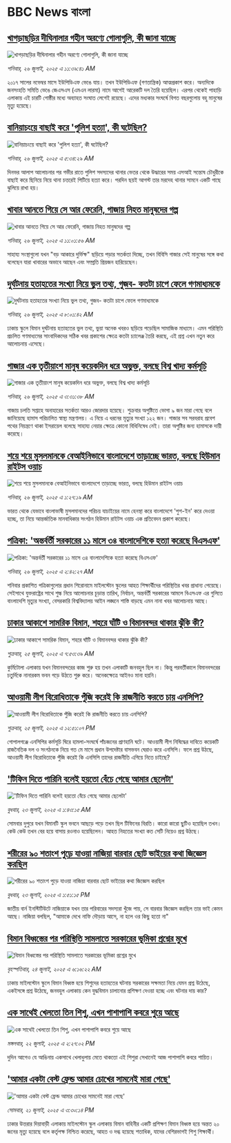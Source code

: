 # BBC News বাংলা## [খাগড়াছড়ির দীঘিনালার গহীন অরণ্যে গোলাগুলি, কী জানা যাচ্ছে](https://www.bbc.com/bengali/articles/c8depg7l8yeo?at_campaign=githubrss)![খাগড়াছড়ির দীঘিনালার গহীন অরণ্যে গোলাগুলি, কী জানা যাচ্ছে](https://ichef.bbci.co.uk/ace/ws/240/cpsprodpb/9ed7/live/4dc43d20-6a11-11f0-8795-f17939c3bf5f.jpg)_শনিবার, ২৬ জুলাই, ২০২৫ এ ১১:৩৯:৪১ AM_২০১৭ সালের নভেম্বর মাসে ইউপিডিএফ ভেঙে যায়। তখন ইউপিডিএফ (গণতান্ত্রিক) আত্মপ্রকাশ করে। অন্যদিকে জনসংহতি সমিতি ভেঙে জেএসএস (এমএন লারমা) নামে আগেই আরেকটি দল তৈরি হয়েছিল। এরপর থেকেই পাহাড়ি এলাকায় এই চারটি গোষ্ঠীর মধ্যে অব্যাহত সংঘাত লেগেই রয়েছে। এদের মধ্যকার সংঘর্ষে বিগত বছরগুলোয় বহু মানুষের মৃত্যু হয়েছে।## [বানিয়াচংয়ে বাছাই করে 'পুলিশ হত্যা', কী ঘটেছিল?](https://www.bbc.com/bengali/articles/cpwqwq572wro?at_campaign=githubrss)![বানিয়াচংয়ে বাছাই করে 'পুলিশ হত্যা', কী ঘটেছিল?](https://ichef.bbci.co.uk/ace/ws/240/cpsprodpb/fe10/live/744c4290-68cb-11f0-8dbd-f3d32ebd3327.jpg)_শনিবার, ২৬ জুলাই, ২০২৫ এ ৫:৩৪:২৯ AM_দিনভর আলাপ আলোচনার পর গভীর রাতে পুলিশ সদস্যদের থানার ভেতর থেকে উদ্ধারের সময় এসআই সন্তোষ চৌধুরীকে বাছাই করে ছিনিয়ে নিয়ে থানা চত্তরেই পিটিয়ে হত্যা করে। পরদিন ছয়ই আগস্ট তার মরদেহ থানার সামনে একটি গাছে ঝুলিয়ে রাখা হয়।## [খাবার আনতে গিয়ে সে আর ফেরেনি, গাজায় নিহত মানুষদের গল্প](https://www.bbc.com/bengali/articles/c9qyg45qjl3o?at_campaign=githubrss)![খাবার আনতে গিয়ে সে আর ফেরেনি, গাজায় নিহত মানুষদের গল্প](https://ichef.bbci.co.uk/ace/ws/240/cpsprodpb/ba26/live/16e0b770-6a02-11f0-8dbd-f3d32ebd3327.jpg)_শনিবার, ২৬ জুলাই, ২০২৫ এ ১১:০১:৫৬ AM_সাহায্য সংস্থাগুলো যখন "বড় আকারে দুর্ভিক্ষ" ছড়িয়ে পড়ার সতর্কতা দিচ্ছে, তখন বিবিসি গাজার সেই মানুষের সঙ্গে কথা বলেছেন যারা খাবারের অভাবে আছেন এবং সম্প্রতি প্রিয়জন হারিয়েছেন।## [দুর্ঘটনায় হতাহতের সংখ্যা নিয়ে ভুল তথ্য, গুজব- কতটা চাপে ফেলে গণমাধ্যমকে](https://www.bbc.com/bengali/articles/ce3n3lqgl0xo?at_campaign=githubrss)![দুর্ঘটনায় হতাহতের সংখ্যা নিয়ে ভুল তথ্য, গুজব- কতটা চাপে ফেলে গণমাধ্যমকে](https://ichef.bbci.co.uk/ace/ws/240/cpsprodpb/6b2b/live/a99fff20-689b-11f0-8dbd-f3d32ebd3327.jpg)_শনিবার, ২৬ জুলাই, ২০২৫ এ ৮:০১:৪২ AM_ঢাকায় স্কুলে বিমান দুর্ঘটনায় হতাহতের ভুল তথ্য, ভুয়া অনেক খবরও ছড়িয়ে পড়েছিল সামাজিক মাধ্যমে। এমন পরিস্থিতি প্রচলিত গণমাধ্যমের সাংবাদিকদের সঠিক খবর প্রকাশের ক্ষেত্রে কতটা চ্যালেঞ্জ তৈরি করছে, এই প্রশ্ন এখন নতুন করে আলোচনায় এসেছে।## [গাজার এক তৃতীয়াংশ মানুষ কয়েকদিন ধরে অভুক্ত, বলছে বিশ্ব খাদ্য কর্মসূচি](https://www.bbc.com/bengali/articles/cn02l3008w6o?at_campaign=githubrss)![গাজার এক তৃতীয়াংশ মানুষ কয়েকদিন ধরে অভুক্ত, বলছে বিশ্ব খাদ্য কর্মসূচি](https://ichef.bbci.co.uk/ace/ws/240/cpsprodpb/ada0/live/cd5e1250-69ca-11f0-af20-030418be2ca5.jpg)_শনিবার, ২৬ জুলাই, ২০২৫ এ ৩:৩১:৩৮ AM_গাজায় চলতি সপ্তাহে অনাহারের সতর্কতা আরও জোরদার হয়েছে। শুক্রবার অপুষ্টিতে ভোগা ৯ জন মারা গেছে বলে জানিয়েছে হামাস পরিচালিত স্বাস্থ্য মন্ত্রণালয়। এ নিয়ে এ ধরনের মৃত্যুর সংখ্যা ১২২ জন। গাজার সব সরবরাহ প্রবেশ পথের নিয়ন্ত্রণে থাকা ইসরায়েল বলেছে সাহায্য নেয়ার ক্ষেত্রে কোনো বিধিনিষেধ নেই। তারা অপুষ্টির জন্য হামাসকে দায়ী করেছে।## [শয়ে শয়ে মুসলমানকে বেআইনিভাবে বাংলাদেশে তাড়াচ্ছে ভারত, বলছে হিউমান রাইটস ওয়াচ](https://www.bbc.com/bengali/articles/c4g8gy4rqevo?at_campaign=githubrss)![শয়ে শয়ে মুসলমানকে বেআইনিভাবে বাংলাদেশে তাড়াচ্ছে ভারত, বলছে হিউমান রাইটস ওয়াচ](https://ichef.bbci.co.uk/ace/ws/240/cpsprodpb/ca0e/live/4be0ee80-695e-11f0-8dbd-f3d32ebd3327.jpg)_শনিবার, ২৬ জুলাই, ২০২৫ এ ১:২৭:১৯ AM_ভারত থেকে যেভাবে বাংলাভাষী মুসলমানদের পরিচয় যাচাইয়ের নামে হেনস্থা করে বাংলাদেশে 'পুশ-ইন' করে দেওয়া হচ্ছে, তা নিয়ে আন্তর্জাতিক মানবাধিকার সংগঠন হিউমান রাইটস ওয়াচ এক প্রতিবেদন প্রকাশ করেছে।## [পত্রিকা: 'অন্তর্বর্তী সরকারের ১১ মাসে ৩৪ বাংলাদেশিকে হত্যা করেছে বিএসএফ'](https://www.bbc.com/bengali/articles/cx27gknrz8lo?at_campaign=githubrss)![পত্রিকা: 'অন্তর্বর্তী সরকারের ১১ মাসে ৩৪ বাংলাদেশিকে হত্যা করেছে বিএসএফ'](https://ichef.bbci.co.uk/ace/ws/240/cpsprodpb/f887/live/2f64b470-69c8-11f0-af20-030418be2ca5.jpg)_শনিবার, ২৬ জুলাই, ২০২৫ এ ২:৪২:২৭ AM_শনিবার প্রকাশিত পত্রিকাগুলোর প্রধান শিরোনামে মাইলস্টোন স্কুলের আহত শিক্ষার্থীদের পরিস্থিতির খবর প্রাধান্য পেয়েছে। সেইসাথে যুক্তরাষ্ট্রের সাথে শুল্ক নিয়ে আলোচনার চূড়ান্ত তারিখ, নির্বাচন, অন্তর্বর্তী সরকারের আমলে বিএসএফ এর গুলিতে বাংলাদেশি মৃত্যুর সংখ্যা, বেসরকারি বিশ্ববিদ্যালয় আইন লঙ্ঘনে শাস্তি বাড়ছে এমন নানা খবর আলোচনায় আছে।## [ঢাকার আকাশে সামরিক বিমান, শহরে ঘাঁটি ও বিমানবন্দর থাকার ঝুঁকি কী? ](https://www.bbc.com/bengali/articles/c4gdgevepd5o?at_campaign=githubrss)![ঢাকার আকাশে সামরিক বিমান, শহরে ঘাঁটি ও বিমানবন্দর থাকার ঝুঁকি কী? ](https://ichef.bbci.co.uk/ace/ws/240/cpsprodpb/3c10/live/b8cda770-6924-11f0-a2ee-d3482ccc7f6d.jpg)_শুক্রবার, ২৫ জুলাই, ২০২৫ এ ৭:৫৩:৩৯ AM_কুর্মিটোলা এলাকায় যখন বিমানবন্দরের কাজ শুরু হয় তখন এলাকাটি জনবহুল ছিল না। 
কিন্তু পরবর্তীকালে বিমানবন্দরের চতুর্দিকে নানারকম ভবন গড়ে উঠতে শুরু করে। অনেকক্ষেত্রে আইনও মানা হয়নি।## [আওয়ামী লীগ বিরোধিতাকে পুঁজি করেই কি রাজনীতি করতে চায় এনসিপি?](https://www.bbc.com/bengali/articles/cy9x9gvlxjxo?at_campaign=githubrss)![আওয়ামী লীগ বিরোধিতাকে পুঁজি করেই কি রাজনীতি করতে চায় এনসিপি?](https://ichef.bbci.co.uk/ace/ws/240/cpsprodpb/ea62/live/bd5acc80-692b-11f0-af20-030418be2ca5.jpg)_শুক্রবার, ২৫ জুলাই, ২০২৫ এ ১২:৫১:০৭ PM_গোপালগঞ্জে এনসিপির কর্মসূচি ঘিরে হামলা-সংঘর্ষে পাঁচজনের প্রাণহানি ঘটে। আওয়ামী লীগ নিষিদ্ধের দাবিতে কয়েকটি রাজনৈতিক দল ও সংগঠনকে নিয়ে গত মে মাসে প্রধান উপদেষ্টার বাসভবন ঘেরাও করে এনসিপি। ফলে প্রশ্ন উঠছে, আওয়ামী লীগ বিরোধিতাকে পুঁজি করেই কি এনসিপি তাদের  রাজনীতি এগিয়ে নিতে চাইছে?## ['টিফিন দিতে পারিনি বলেই হয়তো বেঁচে গেছে আমার ছেলেটা'](https://www.bbc.com/bengali/articles/c07d4n1vxl1o?at_campaign=githubrss)!['টিফিন দিতে পারিনি বলেই হয়তো বেঁচে গেছে আমার ছেলেটা'](https://ichef.bbci.co.uk/ace/ws/240/cpsprodpb/34db/live/480665e0-670d-11f0-97e0-491eb8268629.jpg)_বুধবার, ২৩ জুলাই, ২০২৫ এ ১:৪৩:১৫ AM_সোমবার দুপুরে যখন বিমানটি স্কুল ভবনে আছড়ে পড়ে তখন ছিল টিফিনের বিরতি। কারো কারো ছুটিও হয়েছিল তখন। কেউ কেউ তখন বের হয়ে বাসায় রওনাও হয়েছিলেন। আহত নিহতের সংখ্যা কত সেটি নিয়েও প্রশ্ন উঠছে।## [শরীরের ৯০ শতাংশ পুড়ে যাওয়া নাজিয়া বারবার ছোট ভাইয়ের কথা জিজ্ঞেস করছিল](https://www.bbc.com/bengali/articles/cg75lydvjj4o?at_campaign=githubrss)![শরীরের ৯০ শতাংশ পুড়ে যাওয়া নাজিয়া বারবার ছোট ভাইয়ের কথা জিজ্ঞেস করছিল](https://ichef.bbci.co.uk/ace/ws/240/cpsprodpb/de08/live/5b08d890-67c5-11f0-bdb3-2fec70b719ae.jpg)_বুধবার, ২৩ জুলাই, ২০২৫ এ ১:৫১:১৫ PM_জাতীয় বার্ন ইনস্টিটিউটে নাজিয়াকে যখন তার পরিবারের সদস্যরা খুঁজে পায়, সে বারবার জিজ্ঞেস করছিল তার ভাই কেমন আছে। নাজিয়া বলছিল, "আমাকে দেখে নাফি দৌড়ায় আসে, না হলে ওর কিছু হতো না"## [বিমান বিধ্বস্তের পর পরিস্থিতি সামলাতে সরকারের ভূমিকা প্রশ্নের মুখে](https://www.bbc.com/bengali/articles/cp3le0l82eko?at_campaign=githubrss)![বিমান বিধ্বস্তের পর পরিস্থিতি সামলাতে সরকারের ভূমিকা প্রশ্নের মুখে](https://ichef.bbci.co.uk/ace/ws/240/cpsprodpb/4b48/live/726de4b0-6812-11f0-89ea-4d6f9851f623.jpg)_বৃহস্পতিবার, ২৪ জুলাই, ২০২৫ এ ৬:১৬:২২ AM_ঢাকায় মাইলস্টোন স্কুলে বিমান বিধ্বস্ত হয়ে শিশুদের হতাহতের ঘটনায় সরকারের সক্ষমতা নিয়ে যেমন প্রশ্ন উঠেছে, একইসঙ্গে প্রশ্ন উঠেছে, জনবহুল এলাকায় কেন যুদ্ধবিমান চালানোর প্রশিক্ষণ দেওয়া হচ্ছে এবং ঘটনার দায় কার?## [এক সাথেই খেলতো তিন শিশু, এখন পাশাপাশি কবরে শুয়ে আছে](https://www.bbc.com/bengali/articles/c75r2n3gwr9o?at_campaign=githubrss)![এক সাথেই খেলতো তিন শিশু, এখন পাশাপাশি কবরে শুয়ে আছে](https://ichef.bbci.co.uk/ace/ws/240/cpsprodpb/fb31/live/e29d7c60-6703-11f0-8dbd-f3d32ebd3327.jpg)_মঙ্গলবার, ২২ জুলাই, ২০২৫ এ ২:২৭:০২ PM_দুদিন আগেও যে আঙিনায় একসাথে খেলাধুলায় মেতে থাকতো এই শিশুরা সেখানেই আজ পাশাপাশি কবরে শায়িত।## ['আমার একটা বেস্ট ফ্রেন্ড আমার চোখের সামনেই মারা গেছে'](https://www.bbc.com/bengali/articles/cdjxv2me41no?at_campaign=githubrss)!['আমার একটা বেস্ট ফ্রেন্ড আমার চোখের সামনেই মারা গেছে'](https://ichef.bbci.co.uk/ace/ws/240/cpsprodpb/da06/live/5342e3e0-6643-11f0-af20-030418be2ca5.jpg)_সোমবার, ২১ জুলাই, ২০২৫ এ ৩:৩০:১৪ PM_ঢাকার উত্তরার দিয়াবাড়ী এলাকায় মাইলস্টোন স্কুল এলাকায় বিমান বাহিনীর একটি প্রশিক্ষণ বিমান বিধ্বস্ত হয়ে অন্তত ২০ জনের মৃত্যু হয়েছে বলে কর্তৃপক্ষ নিশ্চিত করেছে, আহত ও দগ্ধ হয়েছে শতাধিক, যাদের বেশিরভাগই শিশু শিক্ষার্থী।